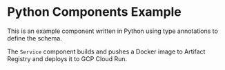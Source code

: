 # Python Components Example

This is an example component written in Python using type annotations to define the schema.

The `Service` component builds and pushes a Docker image to Artifact Registry and deploys it to GCP Cloud Run.
